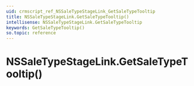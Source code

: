 ```yaml
---
uid: crmscript_ref_NSSaleTypeStageLink_GetSaleTypeTooltip
title: NSSaleTypeStageLink.GetSaleTypeTooltip()
intellisense: NSSaleTypeStageLink.GetSaleTypeTooltip
keywords: GetSaleTypeTooltip()
so.topic: reference
---
```


# NSSaleTypeStageLink.GetSaleTypeTooltip()

